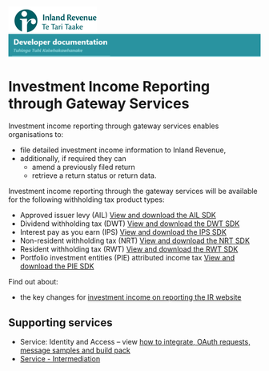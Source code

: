 ![IRD logo](../Images/IRlogo.gif)
![Software Dev](../Images/SoftwareDev.png)

# Investment Income Reporting through Gateway Services

Investment income reporting through gateway services enables organisations to:
- file detailed investment income information to Inland Revenue,
- additionally, if required they can 
	- amend a previously filed return
	- retrieve a return status or return data.

Investment income reporting through the gateway services will be available for the following withholding tax product types: 
- Approved issuer levy (AIL) [View and download the AIL SDK](Product%20-%20AIL)
- Dividend withholding tax (DWT) [View and download the DWT SDK](Product%20-%20DWT)
- Interest pay as you earn (IPS) [View and download the IPS SDK](Product%20-%20IPS)
- Non-resident withholding tax (NRT) [View and download the NRT SDK](Product%20-%20NRT)
- Resident withholding tax (RWT) [View and download the RWT SDK](Product%20-%20RWT)
- Portfolio investment entities (PIE) attributed income tax [View and download the PIE SDK](Product%20-%20PIE)

Find out about: 
- the key changes for [investment income on reporting the IR website](https://www.ird.govt.nz/income-tax/withholding-taxes/resident-withholding-tax-rwt/payers-of-resident-withholding-tax-rwt/investment-income-reporting)

## Supporting services

* Service: Identity and Access – view [how to integrate, OAuth requests, message samples and build pack](https://github.com/InlandRevenue/Gateway_Services-Access/tree/master/Identity%20and%20Access)
* [Service - Intermediation](https://github.com/InlandRevenue/Gateway_Services-Access/tree/master/Service%20-%20Intermediation)
